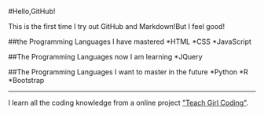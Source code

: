 #Hello,GitHub!

This is the first time I try out GitHub and Markdown!But I feel good!

##the Programming Languages I have mastered
*HTML
*CSS
*JavaScript

##The Programming Languages now I am learning
*JQuery

##The Programming Languages I want to master in the future
*Python
*R
*Bootstrap

***
I learn all the coding knowledge from a online project ["Teach Girl Coding"](https://www.cxy61.com/girl/decades-theme/index-image/index.html).
